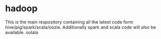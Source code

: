 # hadoop

This is the main respository containing all the latest code form hive/pig/spark/scala/oozie.
Additionally spark and scala code will also be available. oolala

